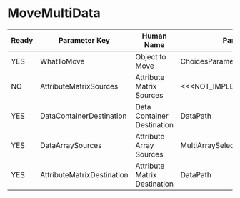 # MoveMultiData #

| Ready | Parameter Key | Human Name | Parameter Type | Parameter Class |
|-------|---------------|------------|-----------------|----------------|
| YES | WhatToMove | Object to Move | ChoicesParameter::ValueType | ChoicesParameter |
| NO | AttributeMatrixSources | Attribute Matrix Sources | <<<NOT_IMPLEMENTED>>> | MultiAttributeMatrixSelectionFilterParameter |
| YES | DataContainerDestination | Data Container Destination | DataPath | DataGroupSelectionParameter |
| YES | DataArraySources | Attribute Array Sources | MultiArraySelectionParameter::ValueType | MultiArraySelectionParameter |
| YES | AttributeMatrixDestination | Attribute Matrix Destination | DataPath | DataGroupSelectionParameter |
